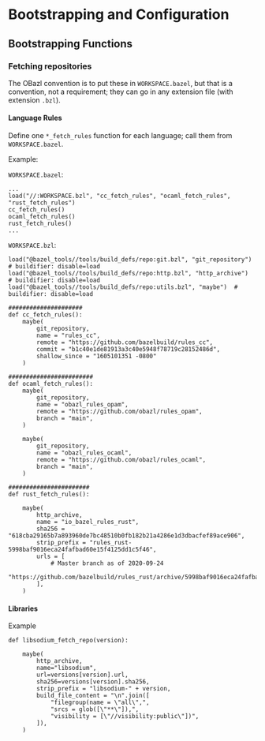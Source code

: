# Bootstrapping and Configuration

## Bootstrapping Functions

### Fetching repositories

The OBazl convention is to put these in `WORKSPACE.bazel`, but that is
a convention, not a requirement; they can go in any extension file
(with extension `.bzl`).

#### Language Rules

Define one `*_fetch_rules` function for each language; call them from `WORKSPACE.bazel`.

Example:

`WORKSPACE.bazel`:
```
...
load("//:WORKSPACE.bzl", "cc_fetch_rules", "ocaml_fetch_rules", "rust_fetch_rules")
cc_fetch_rules()
ocaml_fetch_rules()
rust_fetch_rules()
...
```

`WORKSPACE.bzl`:
```
load("@bazel_tools//tools/build_defs/repo:git.bzl", "git_repository") # buildifier: disable=load
load("@bazel_tools//tools/build_defs/repo:http.bzl", "http_archive")  # buildifier: disable=load
load("@bazel_tools//tools/build_defs/repo:utils.bzl", "maybe")  # buildifier: disable=load

#####################
def cc_fetch_rules():
    maybe(
        git_repository,
        name = "rules_cc",
        remote = "https://github.com/bazelbuild/rules_cc",
        commit = "b1c40e1de81913a3c40e5948f78719c28152486d",
        shallow_since = "1605101351 -0800"
    )

########################
def ocaml_fetch_rules():
    maybe(
        git_repository,
        name = "obazl_rules_opam",
        remote = "https://github.com/obazl/rules_opam",
        branch = "main",
    )

    maybe(
        git_repository,
        name = "obazl_rules_ocaml",
        remote = "https://github.com/obazl/rules_ocaml",
        branch = "main",
    )

#######################
def rust_fetch_rules():

    maybe(
        http_archive,
        name = "io_bazel_rules_rust",
        sha256 = "618cba29165b7a893960de7bc48510b0fb182b21a4286e1d3dbacfef89ace906",
        strip_prefix = "rules_rust-5998baf9016eca24fafbad60e15f4125dd1c5f46",
        urls = [
            # Master branch as of 2020-09-24
            "https://github.com/bazelbuild/rules_rust/archive/5998baf9016eca24fafbad60e15f4125dd1c5f46.tar.gz",
        ],
    )
```

#### Libraries

Example

```
def libsodium_fetch_repo(version):

    maybe(
        http_archive,
        name="libsodium",
        url=versions[version].url,
        sha256=versions[version].sha256,
        strip_prefix = "libsodium-" + version,
        build_file_content = "\n".join([
            "filegroup(name = \"all\",",
            "srcs = glob([\"**\"]),",
            "visibility = [\"//visibility:public\"])",
        ]),
    )
```